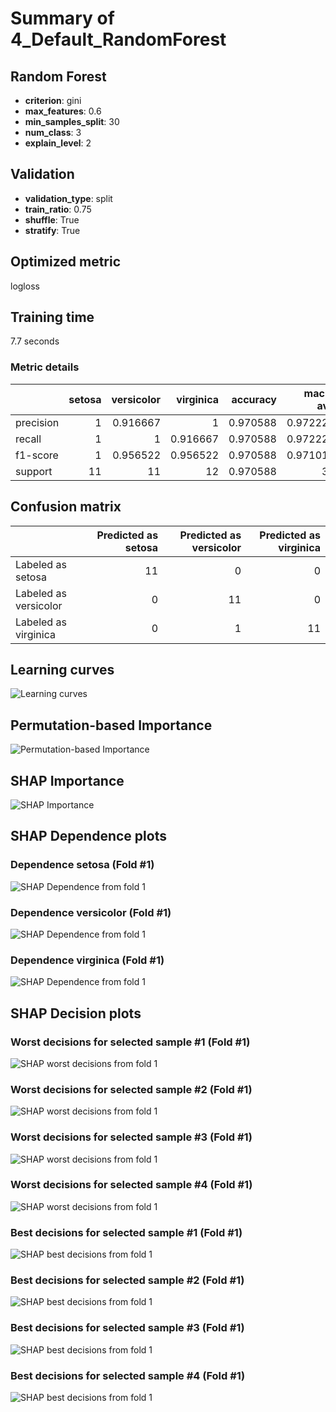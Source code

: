 # Summary of 4_Default_RandomForest

## Random Forest
- **criterion**: gini
- **max_features**: 0.6
- **min_samples_split**: 30
- **num_class**: 3
- **explain_level**: 2

## Validation
 - **validation_type**: split
 - **train_ratio**: 0.75
 - **shuffle**: True
 - **stratify**: True

## Optimized metric
logloss

## Training time

7.7 seconds

### Metric details
|           |   setosa |   versicolor |   virginica |   accuracy |   macro avg |   weighted avg |   logloss |
|:----------|---------:|-------------:|------------:|-----------:|------------:|---------------:|----------:|
| precision |        1 |     0.916667 |    1        |   0.970588 |    0.972222 |       0.973039 |   0.12038 |
| recall    |        1 |     1        |    0.916667 |   0.970588 |    0.972222 |       0.970588 |   0.12038 |
| f1-score  |        1 |     0.956522 |    0.956522 |   0.970588 |    0.971014 |       0.970588 |   0.12038 |
| support   |       11 |    11        |   12        |   0.970588 |   34        |      34        |   0.12038 |


## Confusion matrix
|                       |   Predicted as setosa |   Predicted as versicolor |   Predicted as virginica |
|:----------------------|----------------------:|--------------------------:|-------------------------:|
| Labeled as setosa     |                    11 |                         0 |                        0 |
| Labeled as versicolor |                     0 |                        11 |                        0 |
| Labeled as virginica  |                     0 |                         1 |                       11 |

## Learning curves
![Learning curves](learning_curves.png)

## Permutation-based Importance
![Permutation-based Importance](permutation_importance.png)

## SHAP Importance
![SHAP Importance](shap_importance.png)

## SHAP Dependence plots

### Dependence setosa (Fold #1)
![SHAP Dependence from fold 1](learner_1_shap_dependence_class_setosa.png)
### Dependence versicolor (Fold #1)
![SHAP Dependence from fold 1](learner_1_shap_dependence_class_versicolor.png)
### Dependence virginica (Fold #1)
![SHAP Dependence from fold 1](learner_1_shap_dependence_class_virginica.png)

## SHAP Decision plots

### Worst decisions for selected sample #1 (Fold #1)
![SHAP worst decisions from fold 1](learner_1_sample_0_worst_decisions.png)
### Worst decisions for selected sample #2 (Fold #1)
![SHAP worst decisions from fold 1](learner_1_sample_1_worst_decisions.png)
### Worst decisions for selected sample #3 (Fold #1)
![SHAP worst decisions from fold 1](learner_1_sample_2_worst_decisions.png)
### Worst decisions for selected sample #4 (Fold #1)
![SHAP worst decisions from fold 1](learner_1_sample_3_worst_decisions.png)
### Best decisions for selected sample #1 (Fold #1)
![SHAP best decisions from fold 1](learner_1_sample_0_best_decisions.png)
### Best decisions for selected sample #2 (Fold #1)
![SHAP best decisions from fold 1](learner_1_sample_1_best_decisions.png)
### Best decisions for selected sample #3 (Fold #1)
![SHAP best decisions from fold 1](learner_1_sample_2_best_decisions.png)
### Best decisions for selected sample #4 (Fold #1)
![SHAP best decisions from fold 1](learner_1_sample_3_best_decisions.png)